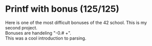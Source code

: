 # Printf with bonus (125/125)

Here is one of the most difficult bonuses of the 42 school.
This is my second project. <br />
Bonuses are handeling "-0.# +". <br />
This was a cool introduction to parsing.
